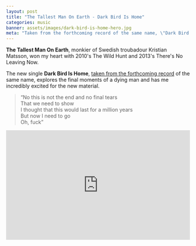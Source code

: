 ```yaml
---
layout: post
title: "The Tallest Man On Earth - Dark Bird Is Home"
categories: music
banner: assets/images/dark-bird-is-home-hero.jpg
meta: "Taken from the forthcoming record of the same name, \"Dark Bird Is Home\" is brilliant."
---
```


**The Tallest Man On Earth**, monkier of Swedish troubadour Kristian Matsson, won my heart with 2010's The Wild Hunt and 2013's There's No Leaving Now.

The new single **Dark Bird Is Home**, [taken from the forthcoming record][official-site] of the same name, explores the final moments of a dying man and has me incredibly excited for the new material.

> “No this is not the end and no final tears  
> That we need to show  
> I thought that this would last for a million years  
> But now I need to go  
> Oh, fuck”

<iframe width="100%" height="300" scrolling="no" frameborder="no" src="https://w.soundcloud.com/player/?url=https%3A//api.soundcloud.com/tracks/199110534&amp;auto_play=false&amp;hide_related=false&amp;show_comments=true&amp;show_user=true&amp;show_reposts=false&amp;visual=true"></iframe>

[official-site]: http://www.thetallestmanonearth.com/
